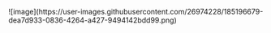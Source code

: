 <p align="center">
</p>
![image](https://user-images.githubusercontent.com/26974228/185196679-dea7d933-0836-4264-a427-9494142bdd99.png)

